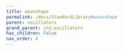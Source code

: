 ```yaml
---
title: waveshape
permalink: /docs/StandardLibrary#waveshape
parent: oscillators
grand_parent: std.oscillators
has_children: False
nav_order: 4
---
```

